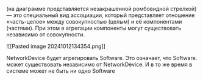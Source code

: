 (на диаграмме представляется незакрашенной ромбовидной стрелкой) — это специальный вид ассоциации, который представляет отношение «часть-целое» между совокупностью (целым) и её компонентами (частями). При этом в агрегации компоненты могут существовать независимо от совокупности.

![[Pasted image 20241012134354.png]]

NetworkDevice будет агрегировать Software. Это означает, что Software. может существовать независимо от NetworkDevice. И в то же время в системе может не быть ни одно Software